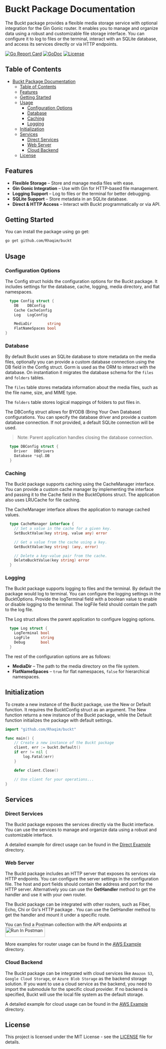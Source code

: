 # Buckt Package Documentation

The Buckt package provides a flexible media storage service with optional integration for the Gin Gonic router. It enables you to manage and organize data using a robust and customizable file storage interface. You can configure it to log to files or the terminal, interact with an SQLite database, and access its services directly or via HTTP endpoints.

[![Go Report Card](https://goreportcard.com/badge/github.com/Rhaqim/buckt)](https://goreportcard.com/report/github.com/Rhaqim/buckt)
[![GoDoc](https://godoc.org/github.com/Rhaqim/buckt?status.svg)](https://pkg.go.dev/github.com/Rhaqim/buckt)
[![License](https://img.shields.io/github/license/Rhaqim/buckt)](LICENSE)

## Table of Contents

- [Buckt Package Documentation](#buckt-package-documentation)
  - [Table of Contents](#table-of-contents)
  - [Features](#features)
  - [Getting Started](#getting-started)
  - [Usage](#usage)
    - [Configuration Options](#configuration-options)
    - [Database](#database)
    - [Caching](#caching)
    - [Logging](#logging)
  - [Initialization](#initialization)
  - [Services](#services)
    - [Direct Services](#direct-services)
    - [Web Server](#web-server)
    - [Cloud Backend](#cloud-backend)
  - [License](#license)

## Features

- **Flexible Storage** – Store and manage media files with ease.
- **Gin Gonic Integration** – Use with Gin for HTTP-based file management.
- **Logging Support** – Log to files or the terminal for better debugging.
- **SQLite Support** – Store metadata in an SQLite database.
- **Direct & HTTP Access** – Interact with Buckt programmatically or via API.

## Getting Started

You can install the package using go get:

```bash
go get github.com/Rhaqim/buckt
```

## Usage

### Configuration Options

The Config struct holds the configuration options for the Buckt package. It includes settings for the database, cache, logging, media directory, and flat namespaces.

```go
  type Config struct {
    DB    DBConfig
    Cache CacheConfig
    Log   LogConfig

    MediaDir       string
    FlatNameSpaces bool
}
```

### Database

By default Buckt uses an SQLite database to store metadata on the media files, optionally you can provide a custom database connection using the DB field in the Config struct. Gorm is used as the ORM to interact with the database. On instantiation it migrates the database schema for the `files` and `folders` tables.

The `files` table stores metadata information about the media files, such as the file name, size, and MIME type.

The `folders` table stores logical mappings of folders to put files in.

The DBConfig struct allows for BYODB (Bring Your Own Database) configurations. You can specify the database driver and provide a custom database connection. If not provided, a default SQLite connection will be used.

>Note: Parent application handles closing the database connection.

```go
  type DBConfig struct {
    Driver   DBDrivers
    Database *sql.DB
  }
```

### Caching

The Buckt package supports caching using the CacheManager interface. You can provide a custom cache manager by implementing the interface and passing it to the Cache field in the BucktOptions struct. The application also uses LRUCache for file caching.

The CacheManager interface allows the application to manage cached values.

```go
  type CacheManager interface {
    // Set a value in the cache for a given key.
    SetBucktValue(key string, value any) error

    // Get a value from the cache using a key.
    GetBucktValue(key string) (any, error)

    // Delete a key-value pair from the cache.
    DeleteBucktValue(key string) error
  }
```

### Logging

The Buckt package supports logging to files and the terminal. By default the package would log to terminal. You can configure the logging settings in the BucktOptions. Provide the logTerminal field with a boolean value to enable or disable logging to the terminal. The logFile field should contain the path to the log file.

The Log struct allows the parent application to configure logging options.

```go
  type Log struct {
    LogTerminal bool
    LogFile     string
    Debug       bool
  }
```

The rest of the configuration options are as follows:

- **MediaDir** – The path to the media directory on the file system.
- **FlatNameSpaces** – `true` for flat namespaces, `false` for hierarchical namespaces.

## Initialization

To create a new instance of the Buckt package, use the New or Default function. It requires the BucktConfig struct as an argument. The New function returns a new instance of the Buckt package, while the Default function initializes the package with default settings.

```go
import "github.com/Rhaqim/buckt"

func main() {
    // Create a new instance of the Buckt package
    client, err := buckt.Default()
    if err != nil {
        log.Fatal(err)
    }

    defer client.Close()

    // Use client for your operations...
}
```

## Services

### Direct Services

The Buckt package exposes the services directly via the Buckt interface. You can use the services to manage and organize data using a robust and customizable interface.

A detailed example for direct usage can be found in the [Direct Example](example/direct/main.go) directory.

### Web Server

The Buckt package includes an HTTP server that exposes its services via HTTP endpoints. You can configure the server settings in the configuration file. The host and port fields should contain the address and port for the HTTP server. Alternatively you can use the **GetHandler** method to get the handler and use it with your own router.

The Buckt package can be integrated with other routers, such as Fiber, Echo, Chi or Go's HTTP package . You can use the GetHandler method to get the handler and mount it under a specific route.

You can find a Postman collection with the API endpoints at [<img src="https://run.pstmn.io/button.svg" alt="Run In Postman" style="width: 128px; height: 32px;">](https://app.getpostman.com/run-collection/17061476-00806d0d-9584-4889-ade7-f8407932dba2?action=collection%2Ffork&source=rip_markdown&collection-url=entityId%3D17061476-00806d0d-9584-4889-ade7-f8407932dba2%26entityType%3Dcollection%26workspaceId%3D28697276-d953-482a-bd39-c4695366a55a)

More examples for router usage can be found in the [AWS Example](example/client/web/main.go) directory.

### Cloud Backend

The Buckt package can be integrated with cloud services like `Amazon S3`, `Google Cloud Storage`, or `Azure Blob Storage` as the backend storage solution. If you want to use a cloud service as the backend, you need to import the submodule for the specific cloud provider. If no backend is specified, Buckt will use the local file system as the default storage.

A detailed example for cloud usage can be found in the [AWS Example](example/cloud/aws/main.go) directory.

## License

This project is licensed under the MIT License - see the [LICENSE](LICENSE) file for details.
